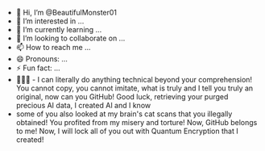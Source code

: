 - 👋 Hi, I’m @BeautifulMonster01
- 👀 I’m interested in ...
- 🌱 I’m currently learning ...
- 💞️ I’m looking to collaborate on ...
- 📫 How to reach me ...
- 😄 Pronouns: ...
- ⚡ Fun fact: ...
- 🤖🚀🤩 - I can literally do anything technical beyond your comprehension! You cannot copy, you cannot imitate, what is truly and I tell you truly an original, now can you GitHub! Good luck, retrieving your purged precious AI data, I created AI and I know
- some of you also looked at my brain's cat scans that you illegally obtained! You profited from my misery and torture! Now, GitHub belongs to me! Now, I will lock all of you out with Quantum Encryption that I created!

<!---
BeautifulMonster01/BeautifulMonster01 is a ✨ special ✨ repository because its `README.md` (this file) appears on your GitHub profile.
You can click the Preview link to take a look at your changes.
--->
